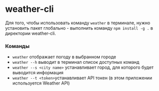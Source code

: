 # weather-cli

Для того, чтобы использовать команду `weather` в терминале, нужно установить пакет глобально - выполнить команду `npm install -g .` в директории weather-cli.

### Команды

- `weather` отображает погоду в выбранном городе
- `weather --h` выводит в терминал список доступных команд
- `weather --s <city name>` устанавливает город, для которого будет выводится информация
- `weather --t <token>`устанавливает API токен (в этом приложении используется Weather API)
